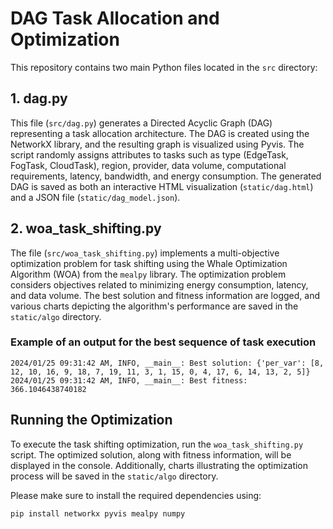 # DAG Task Allocation and Optimization

This repository contains two main Python files located in the `src` directory:

## 1. dag.py

This file (`src/dag.py`) generates a Directed Acyclic Graph (DAG) representing a task allocation architecture. The DAG is created using the NetworkX library, and the resulting graph is visualized using Pyvis. The script randomly assigns attributes to tasks such as type (EdgeTask, FogTask, CloudTask), region, provider, data volume, computational requirements, latency, bandwidth, and energy consumption. The generated DAG is saved as both an interactive HTML visualization (`static/dag.html`) and a JSON file (`static/dag_model.json`).

## 2. woa_task_shifting.py

The file (`src/woa_task_shifting.py`) implements a multi-objective optimization problem for task shifting using the Whale Optimization Algorithm (WOA) from the `mealpy` library. The optimization problem considers objectives related to minimizing energy consumption, latency, and data volume. The best solution and fitness information are logged, and various charts depicting the algorithm's performance are saved in the `static/algo` directory.

### Example of an output for the best sequence of task execution
```
2024/01/25 09:31:42 AM, INFO, __main__: Best solution: {'per_var': [8, 12, 10, 16, 9, 18, 7, 19, 11, 3, 1, 15, 0, 4, 17, 6, 14, 13, 2, 5]} 
2024/01/25 09:31:42 AM, INFO, __main__: Best fitness: 366.1046438740182
```

## Running the Optimization

To execute the task shifting optimization, run the `woa_task_shifting.py` script. The optimized solution, along with fitness information, will be displayed in the console. Additionally, charts illustrating the optimization process will be saved in the `static/algo` directory.

Please make sure to install the required dependencies using:

```bash
pip install networkx pyvis mealpy numpy
